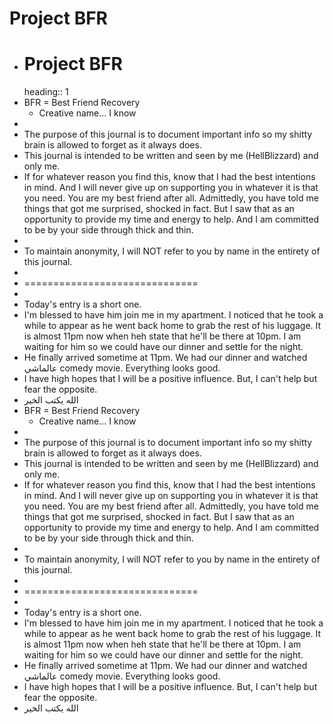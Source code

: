 # Project BFR
- # Project BFR
  heading:: 1
- BFR = Best Friend Recovery
	- Creative name... I know
-
- The purpose of this journal is to document important info so my shitty brain is allowed to forget as it always does.
- This journal is intended to be written and seen by me (HellBlizzard) and only me.
- If for whatever reason you find this, know that I had the best intentions in mind. And I will never give up on supporting you in whatever it is that you need. You are my best friend after all. Admittedly, you have told me things that got me surprised, shocked in fact. But I saw that as an opportunity to provide my time and energy to help. And I am committed to be by your side through thick and thin.
-
- To maintain anonymity, I will NOT refer to you by name in the entirety of this journal.
-
- ==============================
-
- Today's entry is a short one.
- I'm blessed to have him join me in my apartment. I noticed that he took a while to appear as he went back home to grab the rest of his luggage. It is almost 11pm now when heh state that he'll be there at 10pm. I am waiting for him so we could have our dinner and settle for the night.
- He finally arrived sometime at 11pm. We had our dinner and watched عالماشي comedy movie. Everything looks good.
- I have high hopes that I will be a positive influence. But, I can't help but fear the opposite.
- الله يكتب الخير
- BFR = Best Friend Recovery
	- Creative name... I know
-
- The purpose of this journal is to document important info so my shitty brain is allowed to forget as it always does.
- This journal is intended to be written and seen by me (HellBlizzard) and only me.
- If for whatever reason you find this, know that I had the best intentions in mind. And I will never give up on supporting you in whatever it is that you need. You are my best friend after all. Admittedly, you have told me things that got me surprised, shocked in fact. But I saw that as an opportunity to provide my time and energy to help. And I am committed to be by your side through thick and thin.
-
- To maintain anonymity, I will NOT refer to you by name in the entirety of this journal.
-
- ==============================
-
- Today's entry is a short one.
- I'm blessed to have him join me in my apartment. I noticed that he took a while to appear as he went back home to grab the rest of his luggage. It is almost 11pm now when heh state that he'll be there at 10pm. I am waiting for him so we could have our dinner and settle for the night.
- He finally arrived sometime at 11pm. We had our dinner and watched عالماشي comedy movie. Everything looks good.
- I have high hopes that I will be a positive influence. But, I can't help but fear the opposite.
- الله يكتب الخير